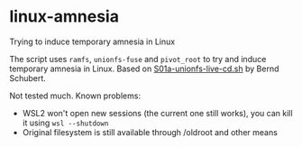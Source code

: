 # linux-amnesia
Trying to induce temporary amnesia in Linux

The script uses `ramfs`, `unionfs-fuse` and `pivot_root` to try and induce temporary amnesia in Linux.
Based on [S01a-unionfs-live-cd.sh](https://github.com/rpodgorny/unionfs-fuse/blob/master/examples/S01a-unionfs-live-cd.sh) by Bernd Schubert.

Not tested much. Known problems:
- WSL2 won't open new sessions (the current one still works), you can kill it using `wsl --shutdown`
- Original filesystem is still available through /oldroot and other means